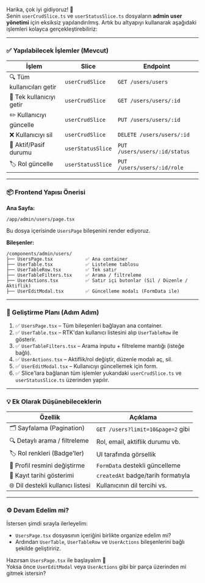 Harika, çok iyi gidiyoruz! 🎯  
Senin `userCrudSlice.ts` ve `userStatusSlice.ts` dosyaların **admin user yönetimi** için eksiksiz yapılandırılmış. Artık bu altyapıyı kullanarak aşağıdaki işlemleri kolayca gerçekleştirebiliriz:

---

### ✅ Yapılabilecek İşlemler (Mevcut)

| İşlem                        | Slice                 | Endpoint                              |
|-----------------------------|-----------------------|----------------------------------------|
| 🔍 Tüm kullanıcıları getir   | `userCrudSlice`       | `GET /users/users`                    |
| 👤 Tek kullanıcıyı getir     | `userCrudSlice`       | `GET /users/users/:id`                |
| ✏️ Kullanıcıyı güncelle      | `userCrudSlice`       | `PUT /users/users/:id`                |
| ❌ Kullanıcıyı sil           | `userCrudSlice`       | `DELETE /users/users/:id`             |
| 🔄 Aktif/Pasif durumu       | `userStatusSlice`     | `PUT /users/users/:id/status`         |
| 🏷️ Rol güncelle             | `userStatusSlice`     | `PUT /users/users/:id/role`           |

---

### 📦 Frontend Yapısı Önerisi

**Ana Sayfa:**
```
/app/admin/users/page.tsx
```
Bu dosya içerisinde `UsersPage` bileşenini render ediyoruz.

**Bileşenler:**
```
/components/admin/users/
├── UsersPage.tsx            ✅ Ana container
├── UserTable.tsx            ✅ Listeleme tablosu
├── UserTableRow.tsx         ✅ Tek satır
├── UserTableFilters.tsx     ✅ Arama / filtreleme
├── UserActions.tsx          ✅ Satır içi butonlar (Sil / Düzenle / Aktiflik)
├── UserEditModal.tsx        ✅ Güncelleme modalı (FormData ile)
```

---

### 🧠 Geliştirme Planı (Adım Adım)

1. ✅ `UsersPage.tsx` – Tüm bileşenleri bağlayan ana container.
2. ✅ `UserTable.tsx` – RTK'dan kullanıcı listesini alıp `UserTableRow` ile gösterir.
3. ✅ `UserTableFilters.tsx` – Arama inputu + filtreleme mantığı (isteğe bağlı).
4. ✅ `UserActions.tsx` – Aktiflik/rol değiştir, düzenle modalı aç, sil.
5. ✅ `UserEditModal.tsx` – Kullanıcıyı güncellemek için form.
6. ✅ Slice'lara bağlanan tüm işlemler yukarıdaki `userCrudSlice.ts` ve `userStatusSlice.ts` üzerinden yapılır.

---

### 💡 Ek Olarak Düşünebileceklerin

| Özellik                            | Açıklama |
|------------------------------------|----------|
| 🗂️ Sayfalama (Pagination)           | `GET /users?limit=10&page=2` gibi |
| 🔍 Detaylı arama / filtreleme       | Rol, email, aktiflik durumu vb. |
| 🏷️ Rol renkleri (Badge'ler)        | UI tarafında görsellik |
| 📸 Profil resmini değiştirme        | `FormData` destekli güncelleme |
| 📅 Kayıt tarihi gösterimi          | `createdAt` badge/tarih formatıyla |
| 🌐 Dil destekli kullanıcı listesi   | Kullanıcının dil tercihi vs. |

---

### ⚙️ Devam Edelim mi?

İstersen şimdi sırayla ilerleyelim:

- `UsersPage.tsx` dosyasının içeriğini birlikte organize edelim mi?
- Ardından `UserTable`, `UserTableRow` ve `UserActions` bileşenlerini bağlı şekilde geliştiririz.

Hazırsan `UsersPage.tsx` ile başlayalım 💪  
Yoksa önce `UserEditModal` veya `UserActions` gibi bir parça üzerinden mi gitmek istersin?